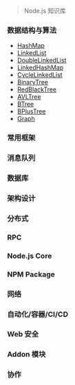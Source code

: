 
> Node.js 知识库

### 数据结构与算法

- [HashMap]()
- [LinkedList]()
- [DoubleLinkedList]()
- [LinkedHashMap]()
- [CycleLinkedList]()
- [BinaryTree]()
- [RedBlackTree]()
- [AVLTree]()
- [BTree]()
- [BPlusTree]()
- [Graph]()

### 常用框架

### 消息队列

### 数据库

### 架构设计

### 分布式

### RPC

### Node.js Core

### NPM Package

### 网络

### 自动化/容器/CI/CD

### Web 安全

### Addon 模块

### 协作



